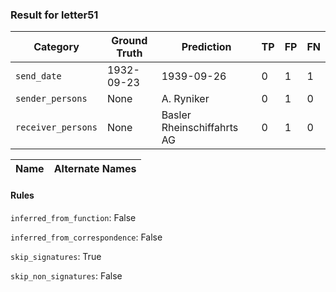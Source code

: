### Result for letter51
| Category          | Ground Truth | Prediction | TP | FP | FN |
|------------------|--------------|------------|----|----|----|
| `send_date`        | 1932-09-23 | 1939-09-26 | 0 | 1 | 1 |
| `sender_persons`  | None | A. Ryniker | 0 | 1 | 0 |
| `receiver_persons` | None | Basler Rheinschiffahrts AG | 0 | 1 | 0 |

| Name | Alternate Names |
| --- | --- |

#### Rules
`inferred_from_function`: False

`inferred_from_correspondence`: False

`skip_signatures`: True

`skip_non_signatures`: False

